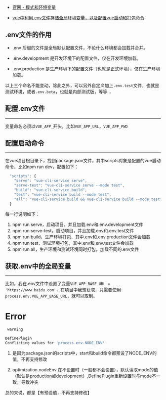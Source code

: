 * [官网 - 模式和环境变量](https://cli.vuejs.org/zh/guide/mode-and-env.html)

* [vue中利用.env文件存储全局环境变量，以及配置vue启动和打包命令](https://blog.csdn.net/pdd11997110103/article/details/116002824)



## .env文件的作用

* .env 后缀的文件是全局默认配置文件，不论什么环境都会加载并合并。

* .env.development 是开发环境下的配置文件，仅在开发环境加载。

* .env.production 是生产环境下的配置文件（也就是正式环境），仅在生产环境加载。

以上三个命名不能变动，除此之外，可以另外自定义加上`.env.test`文件，也就是测试环境，或者`.env.beta`，也就是内部测试版，等等…



## 配置.env文件

------

变量命名必须以`VUE_APP_`开头，比如`VUE_APP_URL`，`VUE_APP_PWD`



## 配置启动命令

------

在vue项目根目录下，找到package.json文件，其中scripts对象是配置的vue启动命令，比如npm run dev，配置如下：

```javascript
  "scripts": {
    "serve": "vue-cli-service serve",
    "serve-test": "vue-cli-service serve --mode test",
    "build": "vue-cli-service build",
    "test": "vue-cli-service build --mode test",
    "all": "vue-cli-service build && vue-cli-service build --mode test"
  }
```

每一行说明如下：

1. npm run serve，启动项目，并且加载.env和.env.development文件
2. npm run serve-test，启动项目，并且加载.env和.env.test文件
3. npm run build，生产环境打包，其中.env和.env.production文件会加载
4. npm run test，测试环境打包，其中.env和.env.test文件会加载
5. npm run all，生产环境和测试环境同时打包，加载不同的.env文件



## 获取.env中的全局变量

------

比如，我在.env文件中设置了变量`VUE_APP_BASE_URL = 'https://www.baidu.com'`，在项目中我想获取，只需要使用`process.env.VUE_APP_BASE_URL`，就可以取到。



# Error

```bash
 warning  

DefinePlugin
Conflicting values for 'process.env.NODE_ENV'
```

1. 是因为package.json的scripts中，start和build命令都预设了NODE_ENV的值，不再支持修改

2. optimization.nodeEnv 在不设置时（一般都不会设置），默认读取mode的值（默认是production或development）,DefinePlugin重新设置时与mode不一致，导致冲突

总的来说，都是【有预设值，不再支持修改】







